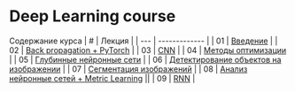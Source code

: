 # Deep Learning course

Содержание курса
| # | Лекция  |
| --- | ------------- |
| 01 | [Введение](2023_spring/lecture1)  |
| 02 | [Back propagation + PyTorch](2023_spring/lecture2)  |
| 03 | [CNN](2023_spring/lecture3)  |
| 04 | [Методы оптимизации](2023_spring/lecture4)  |
| 05 | [Глубинные нейронные сети](2023_spring/lecture5)  |
| 06 | [Детектирование объектов на изображении](2023_spring/lecture6)  |
| 07 | [Сегментация изображений](2023_spring/lecture7)  |
| 08 | [Анализ нейронные сетей + Metric Learning](2023_spring/lecture8)  ||
| 09 | [RNN](2023_spring/lecture9)  |
